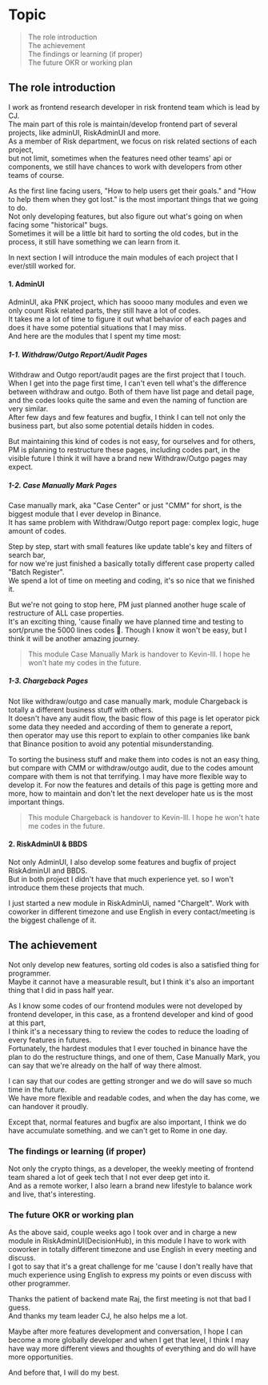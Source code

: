 # Topic

> The role introduction  
> The achievement  
> The findings or learning (if proper)  
> The future OKR or working plan

## The role introduction

I work as frontend research developer in risk frontend team which is lead by CJ.  
The main part of this role is maintain/develop frontend part of several projects, like adminUI, RiskAdminUI and more.  
As a member of Risk department, we focus on risk related sections of each project,  
but not limit, sometimes when the features need other teams' api or components, we still have chances to work with developers from other teams of course.

As the first line facing users, "How to help users get their goals." and "How to help them when they got lost." is the most important things that we going to do.  
Not only developing features, but also figure out what's going on when facing some "historical" bugs.  
Sometimes it will be a little bit hard to sorting the old codes, but in the process, it still have something we can learn from it.

In next section I will introduce the main modules of each project that I ever/still worked for.

#### 1. AdminUI

AdminUI, aka PNK project, which has soooo many modules and even we only count Risk related parts, they still have a lot of codes.  
It takes me a lot of time to figure it out what behavior of each pages and does it have some potential situations that I may miss.  
And here are the modules that I spent my time most:

##### 1-1. Withdraw/Outgo Report/Audit Pages

Withdraw and Outgo report/audit pages are the first project that I touch. When I get into the page first time, I can't even tell what's the difference between withdraw and outgo. Both of them have list page and detail page, and the codes looks quite the same and even the naming of function are very similar.  
After few days and few features and bugfix, I think I can tell not only the business part, but also some potential details hidden in codes.

But maintaining this kind of codes is not easy, for ourselves and for others,  
PM is planning to restructure these pages, including codes part, in the visible future I think it will have a brand new Withdraw/Outgo pages may expect.

##### 1-2. Case Manually Mark Pages

Case manually mark, aka "Case Center" or just "CMM" for short, is the biggest module that I ever develop in Binance.  
It has same problem with Withdraw/Outgo report page: complex logic, huge amount of codes.

Step by step, start with small features like update table's key and filters of search bar,  
for now we're just finished a basically totally different case property called "Batch Register".  
We spend a lot of time on meeting and coding, it's so nice that we finished it.

But we're not going to stop here, PM just planned another huge scale of restructure of ALL case properties.  
It's an exciting thing, 'cause finally we have planned time and testing to sort/prune the 5000 lines codes 🎉.
Though I know it won't be easy, but I think it will be another amazing journey.

> This module Case Manually Mark is handover to Kevin-lll. I hope he won't hate my codes in the future.

##### 1-3. Chargeback Pages

Not like withdraw/outgo and case manually mark, module Chargeback is totally a different business stuff with others.  
It doesn't have any audit flow, the basic flow of this page is let operator pick some data they needed and according of them to generate a report,  
then operator may use this report to explain to other companies like bank that Binance position to avoid any potential misunderstanding.

To sorting the business stuff and make them into codes is not an easy thing, but compare with CMM or withdraw/outgo audit, due to the codes amount compare with them is not that terrifying. I may have more flexible way to develop it.
For now the features and details of this page is getting more and more, how to maintain and don't let the next developer hate us is the most important things.

> This module Chargeback is handover to Kevin-lll. I hope he won't hate me codes in the future.

#### 2. RiskAdminUI & BBDS

Not only AdminUI, I also develop some features and bugfix of project RiskAdminUI and BBDS.  
But in both project I didn't have that much experience yet. so I won't introduce them these projects that much.

I just started a new module in RiskAdminUi, named "ChargeIt". Work with coworker in different timezone and use English in every contact/meeting is the biggest challenge of it.

## The achievement

Not only develop new features, sorting old codes is also a satisfied thing for programmer.  
Maybe it cannot have a measurable result, but I think it's also an important thing that I did in pass half year.

As I know some codes of our frontend modules were not developed by frontend developer, in this case, as a frontend developer and kind of good at this part,  
I think it's a necessary thing to review the codes to reduce the loading of every features in futures.  
Fortunately, the hardest modules that I ever touched in binance have the plan to do the restructure things, and one of them, Case Manually Mark, you can say that we're already on the half of way there almost.

I can say that our codes are getting stronger and we do will save so much time in the future.  
We have more flexible and readable codes, and when the day has come, we can handover it proudly.

Except that, normal features and bugfix are also important, I think we do have accumulate something. and we can't get to Rome in one day.

### The findings or learning (if proper)

Not only the crypto things, as a developer, the weekly meeting of frontend team shared a lot of geek tech that I not ever deep get into it.  
And as a remote worker, I also learn a brand new lifestyle to balance work and live, that's interesting.

### The future OKR or working plan

As the above said, couple weeks ago I took over and in charge a new module in RiskAdminUI(DecisionHub), in this module I have to work with coworker in totally different timezone and use English in every meeting and discuss.  
I got to say that it's a great challenge for me 'cause I don't really have that much experience using English to express my points or even discuss with other programmer.

Thanks the patient of backend mate Raj, the first meeting is not that bad I guess.  
And thanks my team leader CJ, he also helps me a lot.

Maybe after more features development and conversation, I hope I can become a more globally developer and when I get that level, I think I may have way more different views and thoughts of everything and do will have more opportunities.

And before that, I will do my best.
